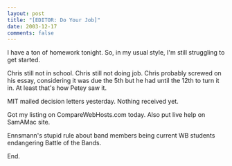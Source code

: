 ```yaml
---
layout: post
title: "[EDITOR: Do Your Job]"
date: 2003-12-17
comments: false
---
```

I have a ton of homework tonight. So, in my usual style, I'm still struggling
to get started.




Chris still not in school. Chris still not doing job. Chris probably screwed
on his essay, considering it was due the 5th but he had until the 12th to turn
it in. At least that's how Petey saw it.




MIT mailed decision letters yesterday. Nothing received yet.




Got my listing on CompareWebHosts.com today. Also put live help on SamAMac
site.




Ennsmann's stupid rule about band members being current WB students
endangering Battle of the Bands.




End.
